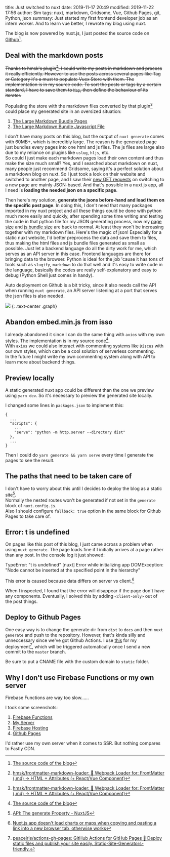 ﻿title: Just switched to nuxt
date: 2019-11-17 20:49
modified: 2019-11-22 17:56
author: Sim
tags: nuxt, markdown, Gridsome, Vue, Github Pages, git, Python, json
summary: Just started my first frontend developer job as an intern worker. And to learn vue better, I rewrote my blog using nuxt.

The blog is now powered by nuxt.js, I just posted the source code on [Github](https://github.com/SnorlaxYum/Simputer)[^1].  

## Deal with the markdown posts

~~Thanks to hmsk's plugin[^4], I could write my posts in markdown and process it really efficiently. However to use the posts across several pages like Tag or Category it's a must to populate Vuex Store with them. The implementation is in my source code. To sort the posts or tags by a certain standard, I have to save them to `Map`, then define the behaviour of its iterator.~~  

Populating the store with the markdown files converted by that plugin[^4] could place my generated site in an oversized situation:  

1. [The Large Markdown Buudle Pages](https://static.snorl.ax/nuxt-speed/md-html.webp)
2. [The Large Markdown Bundle Javascript File](https://static.snorl.ax/nuxt-speed/md-js-bundle.webp)

I don't have many posts on this blog, but the output of `nuxt generate` comes with 60MB+, which is incredibly large. The reason is the generated page just bundles every pages into one html and js files. The js files are large also due to my reliance on plugins like `uslug`, `hljs`, etc.  
So could I just make each markdown pages load their own content and thus make the size much small? Yes, and I searched about markdown on nuxt, many people just recommend Gridsome, saying it's a perfect solution about a markdown blog on nuxt. So I just took a look on their website and switched to another page, and I saw their [new GET requests](https://static.snorl.ax/nuxt-speed/gridsome-solution.webp) on switching to a new page are mainly JSON-based. And that's possible in a nuxt.js app, all I need is **loading the needed json on a specific page**.  

Then here's my solution, **generate the jsons before-hand and load them on the specific post page**. In doing this, I don't need that many packages imported in my nuxt project and all these things could be done with python much more easily and quickly, after spending some time writing and testing the code in that python file for my JSON generating process, now my [page size](https://static.snorl.ax/nuxt-speed/page-size-now.webp) and [js bundle size](https://static.snorl.ax/nuxt-speed/my-js-bundle-now.webp) are back to normal. At least they won't be increasing together with my markdown files. Here's the magic of json! Especially for a static nuxt website, I'd better preprocess the data and save them to files, thus making the html files and js bundle files generated as small as possible. Just let a backend language do all the dirty work for me, which serves as an API server in this case. Frontend languages are there for bringing data to the browser. Python is ideal for the job 'cause it has tons of tools such as `slugify`, `markdown` to do that well and it's easy to write code in the language, basically the codes are really self-explanatory and easy to debug (Python Shell just comes in handy).  

Auto deployment on Github is a bit tricky, since it also needs call the API when running `nuxt generate`, an API server listening at a port that serves the json files is also needed.  

![](https://static.snorl.ax/graphs/nuxt-20191122.svg)
{: .text-center .graph}

## Abandon embed.min.js from isso

I already abandoned it since I can do the same thing with `axios` with my own styles. The implementation is in my source code[^1].  
With `axios` we could also interact with commenting systems like `Discus` with our own styles, which can be a cool solution of serverless commenting.  
In the future I might write my own commenting system along with API to learn more about backend things.

## Preview locally

A static generated nuxt app could be different than the one we preview using `yarn dev`. So it's necessary to preview the generated site locally.  

I changed some lines in `packages.json` to implement this:  

    {
      ...
      "scripts": {
        ...
        "serve": "python -m http.server --directory dist"
      },
      ...
    }

Then I could do `yarn generate && yarn serve` every time I generate the pages to see the result.  

## The paths that need to be taken care of

I don't have to worry about this until I decides to deploy the blog as a static site[^2].  
Normally the nested routes won't be generated if not set in the `generate` block of `nuxt.config.js`.  
Also I should configure `fallback: true` option in the same block for Github Pages to take care of.

## Error: t is undefined

On pages like this post of this blog, I just came across a problem when using `nuxt generate`. The page loads fine if I initially arrives at a page rather than any post. In the console log it just showed:  

  TypeError: "t is undefined" [nuxt] Error while initializing app
  DOMException: "Node cannot be inserted at the specified point in the hierarchy"

This error is caused because data differs on server vs client.[^3]  

When I inspected, I found that the error will disappear if the page don't have any components. Eventually, I solved this by adding `<client-only>` out of the post things.  

## Deploy to Github Pages

One easy way is to change the generate dir from `dist` to `docs` and then `nuxt generate` and push to the repository. However, that's kinda silly and unneccessary since we've got Github Actions. I use [this](https://github.com/peaceiris/actions-gh-pages) for my deployment[^5], which will be triggered automatically once I send a new commit to the `master` branch.  

Be sure to put a CNAME file with the custom domain to `static` folder.  

## Why I don't use Firebase Functions or my own server

Firebase Functions are way too slow......

I took some screenshots:  

1. [Firebase Functions](https://static.snorl.ax/nuxt-speed/fb-functions.webp)
2. [My Server](https://static.snorl.ax/nuxt-speed/my-server.webp)
3. [Firebase Hosting](https://static.snorl.ax/nuxt-speed/fb-hosting.webp)
4. [Github Pages](https://static.snorl.ax/nuxt-speed/github-pages.webp)

I'd rather use my own server when it comes to SSR. But nothing compares to Fastly CDN.

[^1]: [The source code of the blog](https://github.com/SnorlaxYum/Simputer)
[^2]: [API: The generate Property - NuxtJS](https://nuxtjs.org/api/configuration-generate)
[^3]: [Nuxt.js app doesn't load charts or maps when copying and pasting a link into a new browser tab, otherwise works](https://stackoverflow.com/questions/54010529/nuxt-js-app-doesnt-load-charts-or-maps-when-copying-and-pasting-a-link-into-a-n)
[^4]: [hmsk/frontmatter-markdown-loader: 📝 Webpack Loader for: FrontMatter (.md) -> HTML + Attributes (+ React/Vue Component)](https://github.com/hmsk/frontmatter-markdown-loader)
[^5]: [peaceiris/actions-gh-pages: GitHub Actions for GitHub Pages 🚀 Deploy static files and publish your site easily. Static-Site-Generators-friendly.](https://github.com/peaceiris/actions-gh-pages)